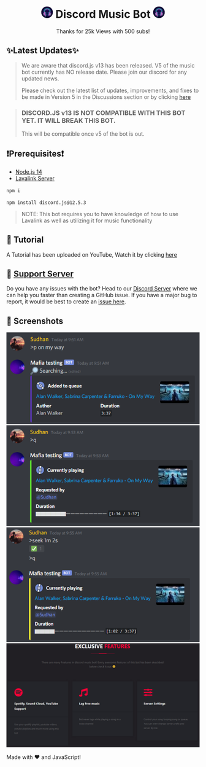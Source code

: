<h1 align="center"><img src="./assets/d9cac0422f1406b5e303b4be0837c187-modified (1).png" width="30px"> Discord Music Bot <img src="./assets/d9cac0422f1406b5e303b4be0837c187-modified (1).png" width="30px"></h1>
<p align="center">Thanks for 25k Views with 500 subs!</p>

## ✨Latest Updates✨

> We are aware that discord.js v13 has been released. V5 of the music bot currently has NO release date. Please join our discord for any updated news.
>
>
> Please check out the latest list of updates, improvements, and fixes to be made in Version 5 in the Discussions section or by clicking [here](https://github.com/SudhanPlayz/Discord-MusicBot/discussions/236)

> ### DISCORD.JS v13 IS NOT COMPATIBLE WITH THIS BOT YET. IT WILL BREAK THIS BOT.
> This will be compatible once v5 of the bot is out. 

## ❗Prerequisites❗
- [Node.js 14](https://nodejs.org/en/download/)
- [Lavalink Server](https://github.com/freyacodes/Lavalink#server-configuration)

`npm i`

`npm install discord.js@12.5.3`

> NOTE: This bot requires you to have knowledge of how to use Lavalink as well as utilizing it for music functionality


## 📝 Tutorial

A Tutorial has been uploaded on YouTube, Watch it by clicking [here](https://www.youtube.com/watch?v=p4lP96Tiv9s)

## 📝 [Support Server](https://discord.gg/sbySMS7m3v)

Do you have any issues with the bot? Head to our [Discord Server](https://discord.gg/sbySMS7m3v) where we can help you faster than creating a GitHub issue. If you have a major bug to report, it would be best to create an [issue here](https://github.com/SudhanPlayz/Discord-MusicBot/issues).

## 📸 Screenshots

<div align="left"><img src="/assets/Screenshot_1.png"></div><div align="center"><img src="/assets/Screenshot_2.png"></div><div align="right"><img src="/assets/Screenshot_3.png"></div>

<div align="center"><img src="/assets/Features.png"></div>


Made with :heart: and JavaScript!
